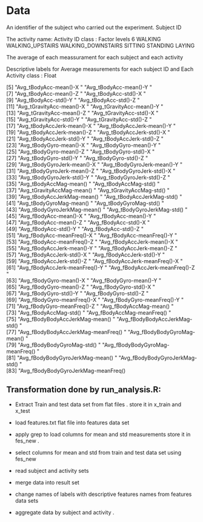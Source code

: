 
# Data

An identifier of the subject who carried out the experiment.
Subject ID

The activity name:
Activity ID
class : Factor
levels 6
WALKING
WALKING_UPSTAIRS
WALKING_DOWNSTAIRS
SITTING
STANDING
LAYING

The average of each meassurament for each subject and each activity

Descriptive labels for Average measurements for each subject ID and Each Activity 
class : Float

 [5] "Avg_tBodyAcc-mean()-X "               "Avg_tBodyAcc-mean()-Y "              
 [7] "Avg_tBodyAcc-mean()-Z "               "Avg_tBodyAcc-std()-X "               
 [9] "Avg_tBodyAcc-std()-Y "                "Avg_tBodyAcc-std()-Z "               
[11] "Avg_tGravityAcc-mean()-X "            "Avg_tGravityAcc-mean()-Y "           
[13] "Avg_tGravityAcc-mean()-Z "            "Avg_tGravityAcc-std()-X "            
[15] "Avg_tGravityAcc-std()-Y "             "Avg_tGravityAcc-std()-Z "            
[17] "Avg_tBodyAccJerk-mean()-X "           "Avg_tBodyAccJerk-mean()-Y "          
[19] "Avg_tBodyAccJerk-mean()-Z "           "Avg_tBodyAccJerk-std()-X "           
[21] "Avg_tBodyAccJerk-std()-Y "            "Avg_tBodyAccJerk-std()-Z "           
[23] "Avg_tBodyGyro-mean()-X "              "Avg_tBodyGyro-mean()-Y "             
[25] "Avg_tBodyGyro-mean()-Z "              "Avg_tBodyGyro-std()-X "              
[27] "Avg_tBodyGyro-std()-Y "               "Avg_tBodyGyro-std()-Z "              
[29] "Avg_tBodyGyroJerk-mean()-X "          "Avg_tBodyGyroJerk-mean()-Y "         
[31] "Avg_tBodyGyroJerk-mean()-Z "          "Avg_tBodyGyroJerk-std()-X "          
[33] "Avg_tBodyGyroJerk-std()-Y "           "Avg_tBodyGyroJerk-std()-Z "          
[35] "Avg_tBodyAccMag-mean() "              "Avg_tBodyAccMag-std() "              
[37] "Avg_tGravityAccMag-mean() "           "Avg_tGravityAccMag-std() "           
[39] "Avg_tBodyAccJerkMag-mean() "          "Avg_tBodyAccJerkMag-std() "          
[41] "Avg_tBodyGyroMag-mean() "             "Avg_tBodyGyroMag-std() "             
[43] "Avg_tBodyGyroJerkMag-mean() "         "Avg_tBodyGyroJerkMag-std() "         
[45] "Avg_fBodyAcc-mean()-X "               "Avg_fBodyAcc-mean()-Y "              
[47] "Avg_fBodyAcc-mean()-Z "               "Avg_fBodyAcc-std()-X "               
[49] "Avg_fBodyAcc-std()-Y "                "Avg_fBodyAcc-std()-Z "               
[51] "Avg_fBodyAcc-meanFreq()-X "           "Avg_fBodyAcc-meanFreq()-Y "          
[53] "Avg_fBodyAcc-meanFreq()-Z "           "Avg_fBodyAccJerk-mean()-X "          
[55] "Avg_fBodyAccJerk-mean()-Y "           "Avg_fBodyAccJerk-mean()-Z "          
[57] "Avg_fBodyAccJerk-std()-X "            "Avg_fBodyAccJerk-std()-Y "           
[59] "Avg_fBodyAccJerk-std()-Z "            "Avg_fBodyAccJerk-meanFreq()-X "      
[61] "Avg_fBodyAccJerk-meanFreq()-Y "       "Avg_fBodyAccJerk-meanFreq()-Z "      
[63] "Avg_fBodyGyro-mean()-X "              "Avg_fBodyGyro-mean()-Y "             
[65] "Avg_fBodyGyro-mean()-Z "              "Avg_fBodyGyro-std()-X "              
[67] "Avg_fBodyGyro-std()-Y "               "Avg_fBodyGyro-std()-Z "              
[69] "Avg_fBodyGyro-meanFreq()-X "          "Avg_fBodyGyro-meanFreq()-Y "         
[71] "Avg_fBodyGyro-meanFreq()-Z "          "Avg_fBodyAccMag-mean() "             
[73] "Avg_fBodyAccMag-std() "               "Avg_fBodyAccMag-meanFreq() "         
[75] "Avg_fBodyBodyAccJerkMag-mean() "      "Avg_fBodyBodyAccJerkMag-std() "      
[77] "Avg_fBodyBodyAccJerkMag-meanFreq() "  "Avg_fBodyBodyGyroMag-mean() "        
[79] "Avg_fBodyBodyGyroMag-std() "          "Avg_fBodyBodyGyroMag-meanFreq() "    
[81] "Avg_fBodyBodyGyroJerkMag-mean() "     "Avg_fBodyBodyGyroJerkMag-std() "     
[83] "Avg_fBodyBodyGyroJerkMag-meanFreq() 
## Transformation done by run_analysis.R:
* Extract Train and test data set from flat files  . store it in x_train and x_test

* load features.txt flat file into features data set

* apply grep to load columns for mean and std measurements store it in fes_new .

* select columns for mean and std from train and test data set using fes_new 

* read subject and activity sets

* merge data into result set

* change names of labels with descriptive features names from features data sets

* aggregate data by subject and activity .

